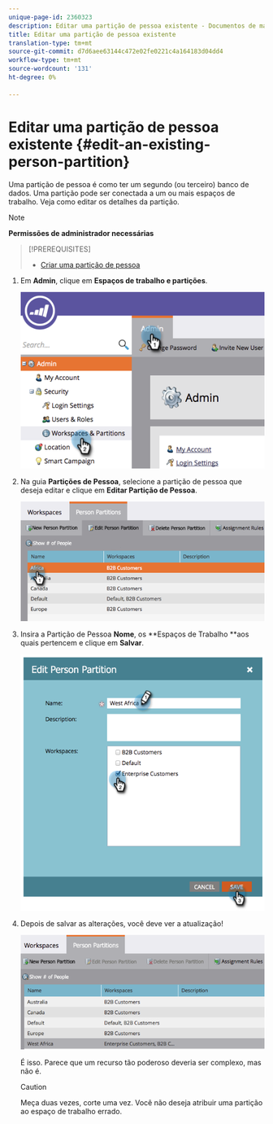 ```yaml
---
unique-page-id: 2360323
description: Editar uma partição de pessoa existente - Documentos de marketing - Documentação do produto
title: Editar uma partição de pessoa existente
translation-type: tm+mt
source-git-commit: d7d6aee63144c472e02fe0221c4a164183d04dd4
workflow-type: tm+mt
source-wordcount: '131'
ht-degree: 0%

---
```



# Editar uma partição de pessoa existente {#edit-an-existing-person-partition}

Uma partição de pessoa é como ter um segundo (ou terceiro) banco de dados. Uma partição pode ser conectada a um ou mais espaços de trabalho. Veja como editar os detalhes da partição.

>[!NOTE]
>
>**Permissões de administrador necessárias**

>[!PREREQUISITES]
>
>* [Criar uma partição de pessoa](create-a-person-partition.md)

>



1. Em **Admin**, clique em **Espaços de trabalho e partições**.

   ![](assets/image2014-9-17-10-3a51-3a23.png)

1. Na guia **Partições de Pessoa**, selecione a partição de pessoa que deseja editar e clique em **Editar Partição de Pessoa**.

   ![](assets/two-5.png)

1. Insira a Partição de Pessoa **Nome**, os **Espaços de Trabalho **aos quais pertencem e clique em **Salvar**.

   ![](assets/three-5.png)

1. Depois de salvar as alterações, você deve ver a atualização!

   ![](assets/four-4.png)

   É isso. Parece que um recurso tão poderoso deveria ser complexo, mas não é.

   >[!CAUTION]
   >
   >Meça duas vezes, corte uma vez. Você não deseja atribuir uma partição ao espaço de trabalho errado.

